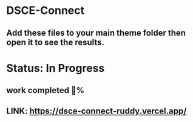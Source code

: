 # DSCE-Connect
## Add these files to your main theme folder then open it to see the results.
# Status: In Progress
## work completed 💯%
## LINK: https://dsce-connect-ruddy.vercel.app/
